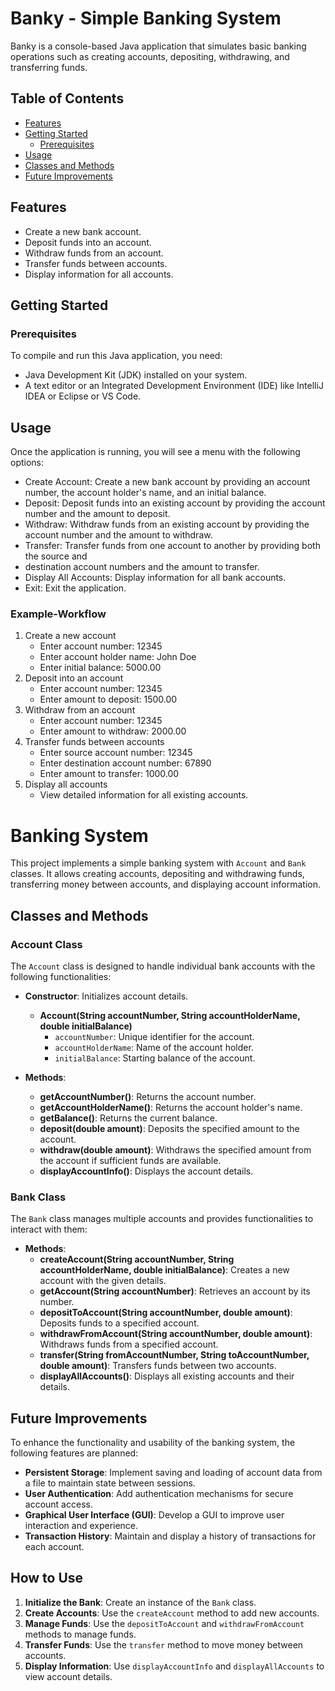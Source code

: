 # Banky - Simple Banking System

Banky is a console-based Java application that simulates basic banking operations such as creating accounts, depositing, withdrawing, and transferring funds.

## Table of Contents
- [Features](#features)
- [Getting Started](#getting-started)
  - [Prerequisites](#prerequisites)
- [Usage](#usage)
- [Classes and Methods](#classes-and-methods)
- [Future Improvements](#future-improvements)
  

## Features

- Create a new bank account.
- Deposit funds into an account.
- Withdraw funds from an account.
- Transfer funds between accounts.
- Display information for all accounts.

## Getting Started

### Prerequisites

To compile and run this Java application, you need:

- Java Development Kit (JDK) installed on your system.
- A text editor or an Integrated Development Environment (IDE) like IntelliJ IDEA or Eclipse or VS Code.


## Usage

Once the application is running, you will see a menu with the following options:

- Create Account: Create a new bank account by providing an account number, the account holder's name, and an initial balance.
- Deposit: Deposit funds into an existing account by providing the account number and the amount to deposit.
- Withdraw: Withdraw funds from an existing account by providing the account number and the amount to withdraw.
- Transfer: Transfer funds from one account to another by providing both the source and
- destination account numbers and the amount to transfer.
- Display All Accounts: Display information for all bank accounts.
- Exit: Exit the application.

### Example-Workflow
1. Create a new account
   - Enter account number: 12345
   - Enter account holder name: John Doe
   - Enter initial balance: 5000.00
2. Deposit into an account
    - Enter account number: 12345
    - Enter amount to deposit: 1500.00
3. Withdraw from an account
    - Enter account number: 12345
    - Enter amount to withdraw: 2000.00
4. Transfer funds between accounts
     - Enter source account number: 12345
     - Enter destination account number: 67890
     - Enter amount to transfer: 1000.00
5. Display all accounts
     - View detailed information for all existing accounts.

# Banking System

This project implements a simple banking system with `Account` and `Bank` classes. It allows creating accounts, depositing and withdrawing funds, transferring money between accounts, and displaying account information.

## Classes and Methods

### Account Class

The `Account` class is designed to handle individual bank accounts with the following functionalities:

- **Constructor**: Initializes account details.
  - **Account(String accountNumber, String accountHolderName, double initialBalance)**
    - `accountNumber`: Unique identifier for the account.
    - `accountHolderName`: Name of the account holder.
    - `initialBalance`: Starting balance of the account.

- **Methods**:
  - **getAccountNumber()**: Returns the account number.
  - **getAccountHolderName()**: Returns the account holder's name.
  - **getBalance()**: Returns the current balance.
  - **deposit(double amount)**: Deposits the specified amount to the account.
  - **withdraw(double amount)**: Withdraws the specified amount from the account if sufficient funds are available.
  - **displayAccountInfo()**: Displays the account details.

### Bank Class

The `Bank` class manages multiple accounts and provides functionalities to interact with them:

- **Methods**:
  - **createAccount(String accountNumber, String accountHolderName, double initialBalance)**: Creates a new account with the given details.
  - **getAccount(String accountNumber)**: Retrieves an account by its number.
  - **depositToAccount(String accountNumber, double amount)**: Deposits funds to a specified account.
  - **withdrawFromAccount(String accountNumber, double amount)**: Withdraws funds from a specified account.
  - **transfer(String fromAccountNumber, String toAccountNumber, double amount)**: Transfers funds between two accounts.
  - **displayAllAccounts()**: Displays all existing accounts and their details.

## Future Improvements

To enhance the functionality and usability of the banking system, the following features are planned:

- **Persistent Storage**: Implement saving and loading of account data from a file to maintain state between sessions.
- **User Authentication**: Add authentication mechanisms for secure account access.
- **Graphical User Interface (GUI)**: Develop a GUI to improve user interaction and experience.
- **Transaction History**: Maintain and display a history of transactions for each account.

## How to Use

1. **Initialize the Bank**: Create an instance of the `Bank` class.
2. **Create Accounts**: Use the `createAccount` method to add new accounts.
3. **Manage Funds**: Use the `depositToAccount` and `withdrawFromAccount` methods to manage funds.
4. **Transfer Funds**: Use the `transfer` method to move money between accounts.
5. **Display Information**: Use `displayAccountInfo` and `displayAllAccounts` to view account details.



   


  

